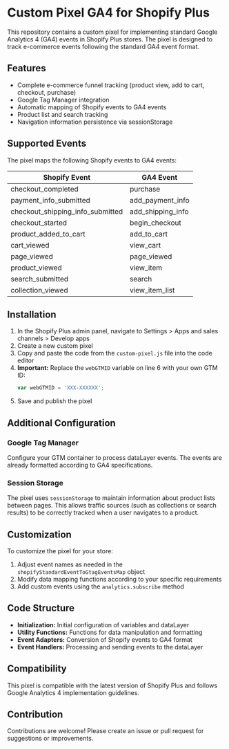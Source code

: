 # Custom Pixel GA4 for Shopify Plus

This repository contains a custom pixel for implementing standard Google Analytics 4 (GA4) events in Shopify Plus stores. The pixel is designed to track e-commerce events following the standard GA4 event format.

## Features

- Complete e-commerce funnel tracking (product view, add to cart, checkout, purchase)
- Google Tag Manager integration
- Automatic mapping of Shopify events to GA4 events
- Product list and search tracking
- Navigation information persistence via sessionStorage

## Supported Events

The pixel maps the following Shopify events to GA4 events:

| Shopify Event | GA4 Event |
|----------------|------------|
| checkout_completed | purchase |
| payment_info_submitted | add_payment_info |
| checkout_shipping_info_submitted | add_shipping_info |
| checkout_started | begin_checkout |
| product_added_to_cart | add_to_cart |
| cart_viewed | view_cart |
| page_viewed | page_viewed |
| product_viewed | view_item |
| search_submitted | search |
| collection_viewed | view_item_list |

## Installation

1. In the Shopify Plus admin panel, navigate to Settings > Apps and sales channels > Develop apps
2. Create a new custom pixel
3. Copy and paste the code from the `custom-pixel.js` file into the code editor
4. **Important:** Replace the `webGTMID` variable on line 6 with your own GTM ID:
   ```javascript
   var webGTMID = 'XXX-XXXXXX';
   ```
5. Save and publish the pixel

## Additional Configuration

### Google Tag Manager

Configure your GTM container to process dataLayer events. The events are already formatted according to GA4 specifications.

### Session Storage

The pixel uses `sessionStorage` to maintain information about product lists between pages. This allows traffic sources (such as collections or search results) to be correctly tracked when a user navigates to a product.

## Customization

To customize the pixel for your store:

1. Adjust event names as needed in the `shopifyStandardEventToGtagEventsMap` object
2. Modify data mapping functions according to your specific requirements
3. Add custom events using the `analytics.subscribe` method

## Code Structure

- **Initialization:** Initial configuration of variables and dataLayer
- **Utility Functions:** Functions for data manipulation and formatting
- **Event Adapters:** Conversion of Shopify events to GA4 format
- **Event Handlers:** Processing and sending events to the dataLayer

## Compatibility

This pixel is compatible with the latest version of Shopify Plus and follows Google Analytics 4 implementation guidelines.

## Contribution

Contributions are welcome! Please create an issue or pull request for suggestions or improvements.
